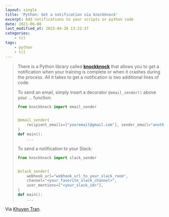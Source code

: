 ```yaml
---
layout: single
title: 'Python: Get a notification via knockknock'
excerpt: Add notifications to your scripts or python code
date: 2021-06-08
last_modified_at: 2023-04-26 13:22:37
categories:
    - til
tags:
    - python
    - til
---
```


> There is a Python library called [**knockknock**](https://github.com/huggingface/knockknock#email)
> that allows you to get a notification when your training is complete or when it crashes during the process.
> All it takes to get a notification is two additional lines of code.
>
> To send an email, simply insert a decorator `@email_sender()` above your ... function:
>
> ```python
> from knockknock import email_sender
>
>
> @email_sender(
>     recipient_emails=["youremail@gmail.com"], sender_email="anotheremail@gmail.com"
> )
> def main():
>     ...
> ```
>
> To send a notification to your Slack:
>
> ```python
> from knockknock import slack_sender
>
>
> @slack_sender(
>     webhook_url="webhook_url_to_your_slack_room",
>     channel="<your_favorite_slack_channel>",
>     user_mentions=["<your_slack_id>"],
> )
> def main():
>     ...
> ```

Via [Khuyen Tran](https://towardsdatascience.com/how-to-get-a-notification-when-your-training-is-complete-with-python-2d39679d5f0f).
